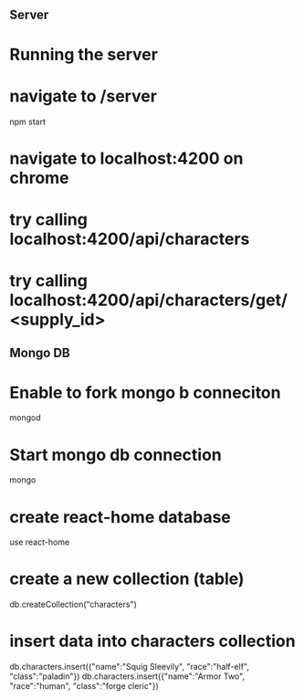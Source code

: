 ## Server
# Running the server
# navigate to /server
npm start
# navigate to localhost:4200 on chrome
# try calling localhost:4200/api/characters
# try calling localhost:4200/api/characters/get/<supply_id>



## Mongo DB
# Enable to fork mongo b conneciton
mongod

# Start mongo db connection
mongo

# create react-home database
use react-home

# create a new collection (table)
db.createCollection("characters")

# insert data into characters collection
db.characters.insert({"name":"Squig Sleevily", "race":"half-elf", "class":"paladin"})
db.characters.insert({"name":"Armor Two", "race":"human", "class":"forge cleric"})
